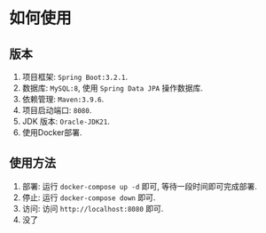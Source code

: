 # 如何使用

## 版本
1. 项目框架: `Spring Boot:3.2.1`.
2. 数据库: `MySQL:8`, 使用 `Spring Data JPA` 操作数据库.
3. 依赖管理: `Maven:3.9.6`.
4. 项目启动端口: `8080`.
5. JDK 版本: `Oracle-JDK21`.
6. 使用Docker部署.

## 使用方法
1. 部署: 运行 `docker-compose up -d` 即可, 等待一段时间即可完成部署.
2. 停止: 运行 `docker-compose down` 即可.
3. 访问: 访问 `http://localhost:8080` 即可.
4. 没了
